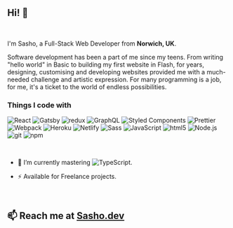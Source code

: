## Hi! 👋

<br>

I'm Sasho, a Full-Stack Web Developer from <b>Norwich, UK</b>. 

Software development has been a part of me since my teens. From writing  "hello world" in Basic to building my first website in Flash, for years, designing, customising and developing websites provided me with a much-needed challenge and artistic expression. For many programming is a job, for me,  it's a ticket to the world of endless possibilities.

<h3>Things I code with</h3>
<p>
  <img alt="React" src="https://img.shields.io/badge/-React-61dafb?style=flat-square&logo=react&logoColor=white" />
  <img alt="Gatsby" src="https://img.shields.io/badge/-Gatsby-663399?style=flat-square&logo=gatsby&logoColor=white" />
  <img alt="redux" src="https://img.shields.io/badge/-Redux-764abc?style=flat-square&logo=redux&logoColor=white" />
  <img alt="GraphQL" src="https://img.shields.io/badge/-GraphQL-E00097?style=flat-square&logo=graphql&logoColor=white" />
  
  <img alt="Styled Components" src="https://img.shields.io/badge/-Styled_Components-F596DC?style=flat-square&logo=styled-components&logoColor=white" />
 
  <img alt="Prettier" src="https://img.shields.io/badge/-Prettier-F7BA3E?style=flat-square&logo=prettier&logoColor=white" />
  <img alt="Webpack" src="https://img.shields.io/badge/-Webpack-8DD6F9?style=flat-square&logo=webpack&logoColor=white" /> 
  <img alt="Heroku" src="https://img.shields.io/badge/-Heroku-430098?style=flat-square&logo=heroku&logoColor=white" />
  <img alt="Netlify" src="https://img.shields.io/badge/-Netlify-00ad9f?style=flat-square&logo=netlify&logoColor=white" />
  
  <img alt="Sass" src="https://img.shields.io/badge/-Sass-CC6699?style=flat-square&logo=sass&logoColor=white" />
  <img alt="JavaScript" src="https://img.shields.io/badge/-JavaScript-F7B93E?style=flat-square&logo=javascript&logoColor=white" />
  <img alt="html5" src="https://img.shields.io/badge/-HTML5-E34F26?style=flat-square&logo=html5&logoColor=white" />
  
  <img alt="Node.js" src="https://img.shields.io/badge/-Node.js-339933?style=flat-square&logo=node.js&logoColor=white" />
    
  <img alt="git" src="https://img.shields.io/badge/-Git-F05032?style=flat-square&logo=git&logoColor=white" />
  <img alt="npm" src="https://img.shields.io/badge/-NPM-CB3837?style=flat-square&logo=npm&logoColor=white" />
  
</p>

<br>

- 🌱 I’m currently mastering <img alt="TypeScript" src="https://img.shields.io/badge/-TypeScript-007ACC?style=flat-square&logo=typescript&logoColor=white" />.

- ⚡ Available for Freelance projects.

<br>

## 📫 Reach me at [Sasho.dev](https://sasho.dev)


<!--
**sasolini/sasolini** is a ✨ _special_ ✨ repository because its `README.md` (this file) appears on your GitHub profile.

Here are some ideas to get you started:

- 🔭 I’m currently working on ...
- 🌱 I’m currently learning ...
- 👯 I’m looking to collaborate on ...
- 🤔 I’m looking for help with ...
- 💬 Ask me about ...
- 📫 How to reach me: ...
- 😄 Pronouns: ...
- ⚡ Fun fact: ...
-->
